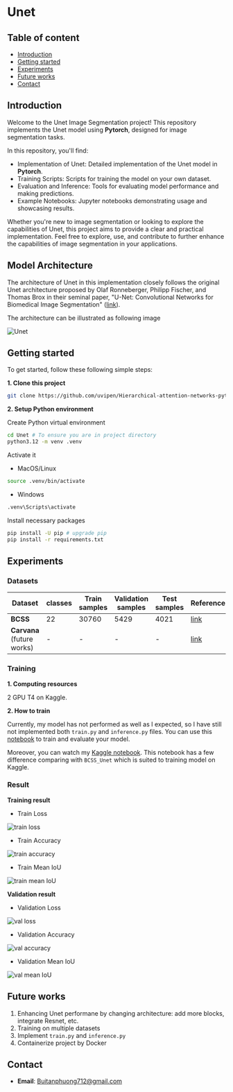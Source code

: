 # Unet

## Table of content
- [Introduction](#introduction)
- [Getting started](#getting-started)
- [Experiments](#experiments)
- [Future works](#future-works)
- [Contact](#contact)

## Introduction

Welcome to the Unet Image Segmentation project! This repository implements the Unet model using **Pytorch**, designed for image segmentation tasks.

In this repository, you'll find:

- Implementation of Unet: Detailed implementation of the Unet model in **Pytorch**.
- Training Scripts: Scripts for training the model on your own dataset.
- Evaluation and Inference: Tools for evaluating model performance and making predictions.
- Example Notebooks: Jupyter notebooks demonstrating usage and showcasing results.

Whether you're new to image segmentation or looking to explore the capabilities of Unet, this project aims to provide a clear and practical implementation. Feel free to explore, use, and contribute to further enhance the capabilities of image segmentation in your applications.

## Model Architecture

The architecture of Unet in this implementation closely follows the original Unet architecture proposed by Olaf Ronneberger, Philipp Fischer, and Thomas Brox in their seminal paper, "U-Net: Convolutional Networks for Biomedical Image Segmentation" ([link](https://arxiv.org/abs/1505.04597)). 

The architecture can be illustrated as following image

![Unet](./assets/unet_architecture.png)

## Getting started

To get started, follow these following simple steps:

**1. Clone this project**
```bash
git clone https://github.com/uvipen/Hierarchical-attention-networks-pytorch.git
```

**2. Setup Python environment**

Create Python virtual environment
```bash
cd Unet # To ensure you are in project directory
python3.12 -m venv .venv 
```

Activate it

- MacOS/Linux
```bash
source .venv/bin/activate
```

- Windows
```bash
.venv\Scripts\activate
```

Install necessary packages
```bash
pip install -U pip # upgrade pip
pip install -r requirements.txt
```

## Experiments

### Datasets

| Dataset | classes | Train samples | Validation samples | Test samples | Reference |
|---|---|---|---|---|---|
| **BCSS** | 22 | 30760 | 5429 | 4021 | [link](https://www.kaggle.com/datasets/whats2000/breast-cancer-semantic-segmentation-bcss) |
| **Carvana** (future works) | - | - | - | - | [link](https://www.kaggle.com/c/carvana-image-masking-challenge/data)

### Training

**1. Computing resources**

2 GPU T4 on Kaggle.

**2. How to train**

Currently, my model has not performed as well as I expected, so I have still not implemented both `train.py` and `inference.py` files. You can use this [notebook](https://github.com/PhuongBui712/Unet/blob/main/notebooks/BCSS_Unet.ipynb) to train and evaluate your model.

Moreover, you can watch my [Kaggle notebook](https://www.kaggle.com/code/phuongbui10c13/unet-breast-cancer-semantic-segmentation/notebook). This notebook has a few difference comparing with `BCSS_Unet` which is suited to training model on Kaggle.

### Result

**Training result**
- Train Loss

![train loss](./assets/train_loss.png)

- Train Accuracy

![train accuracy](./assets/train_accuracy.png)

- Train Mean IoU

![train mean IoU](./assets/train_meanIoU.png)

**Validation result**
- Validation Loss

![val loss](./assets/eval_loss.png)

- Validation Accuracy

![val accuracy](./assets/eval_accuracy.png)

- Validation Mean IoU

![val mean IoU](./assets/eval_meanIoU.png)

## Future works

1. Enhancing Unet performane by changing architecture: add more blocks, integrate Resnet, etc.
2. Training on multiple datasets
3. Implement `train.py` and `inference.py`
4. Containerize project by Docker

## Contact

- **Email**: Buitanphuong712@gmail.com
